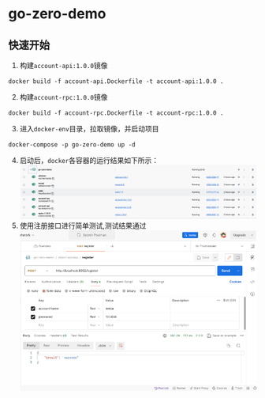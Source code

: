# go-zero-demo
## 快速开始
1. 构建`account-api:1.0.0`镜像
```shell
docker build -f account-api.Dockerfile -t account-api:1.0.0 .
```
2. 构建`account-rpc:1.0.0`镜像
```shell
docker build -f account-rpc.Dockerfile -t account-rpc:1.0.0 .
```
3. 进入`docker-env`目录，拉取镜像，并启动项目
```shell
docker-compose -p go-zero-demo up -d
```
4. 启动后，`docker`各容器的运行结果如下所示：
![](./docs/imgs/go-zero-demo-containers.png)
5. 使用注册接口进行简单测试,测试结果通过
![](./docs/imgs/register-test.png)